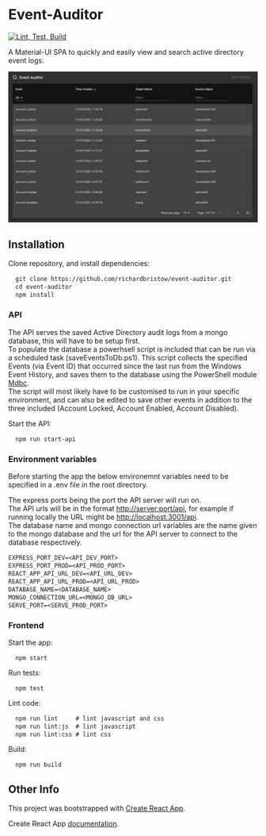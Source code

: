 # Event-Auditor

[![Lint, Test, Build](https://github.com/richardbristow/event-auditor/actions/workflows/lint-test-build.yml/badge.svg)](https://github.com/richardbristow/event-auditor/actions/workflows/lint-test-build.yml)

A Material-UI SPA to quickly and easily view and search active directory event logs.

![Event Auditor Screenshot](images/event-auditor-screenshot.png)

## Installation

Clone repository, and install dependencies:

```shell
  git clone https://github.com/richardbristow/event-auditor.git
  cd event-auditor
  npm install
```

### API

The API serves the saved Active Directory audit logs from a mongo database, this will have to be setup first.\
To populate the database a powerhsell script is included that can be run via a scheduled task (saveEventsToDb.ps1). This script collects the specified Events (via Event ID) that occurred since the last run from the Windows Event History, and saves them to the database using the PowerShell module [Mdbc](https://github.com/nightroman/Mdbc).\
The script will most likely have to be customised to run in your specific environment, and can also be edited to save other events in addition to the three included (Account Locked, Account Enabled, Account Disabled).

Start the API:

```start
  npm run start-api
```

### Environment variables

Before starting the app the below environemnt variables need to be specified in a .env file in the root directory.

The express ports being the port the API server will run on.\
The API urls will be in the format <http://server:port/api>, for example if running locally the URL might be <http://localhost:3001/api>.\
The database name and mongo connection url variables are the name given to the mongo database and the url for the API server to connect to the database respectively.

```env
EXPRESS_PORT_DEV=<API_DEV_PORT>
EXPRESS_PORT_PROD=<API_PROD_PORT>
REACT_APP_API_URL_DEV=<API_URL_DEV>
REACT_APP_API_URL_PROD=<API_URL_PROD>
DATABASE_NAME=<DATABASE_NAME>
MONGO_CONNECTION_URL=<MONGO_DB_URL>
SERVE_PORT=<SERVE_PROD_PORT>
```

### Frontend

Start the app:

```shell
  npm start
```

Run tests:

```shell
  npm test
```

Lint code:

```shell
  npm run lint     # lint javascript and css
  npm run lint:js  # lint javascript
  npm run lint:css # lint css
```

Build:

```shell
  npm run build
```

## Other Info

This project was bootstrapped with [Create React App](https://github.com/facebook/create-react-app).

Create React App [documentation](https://create-react-app.dev/docs/getting-started).
